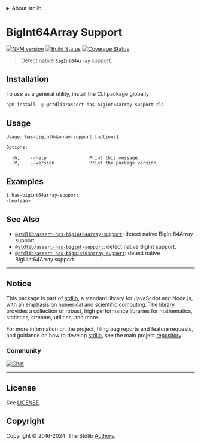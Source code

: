 <!--

@license Apache-2.0

Copyright (c) 2021 The Stdlib Authors.

Licensed under the Apache License, Version 2.0 (the "License");
you may not use this file except in compliance with the License.
You may obtain a copy of the License at

   http://www.apache.org/licenses/LICENSE-2.0

Unless required by applicable law or agreed to in writing, software
distributed under the License is distributed on an "AS IS" BASIS,
WITHOUT WARRANTIES OR CONDITIONS OF ANY KIND, either express or implied.
See the License for the specific language governing permissions and
limitations under the License.

-->


<details>
  <summary>
    About stdlib...
  </summary>
  <p>We believe in a future in which the web is a preferred environment for numerical computation. To help realize this future, we've built stdlib. stdlib is a standard library, with an emphasis on numerical and scientific computation, written in JavaScript (and C) for execution in browsers and in Node.js.</p>
  <p>The library is fully decomposable, being architected in such a way that you can swap out and mix and match APIs and functionality to cater to your exact preferences and use cases.</p>
  <p>When you use stdlib, you can be absolutely certain that you are using the most thorough, rigorous, well-written, studied, documented, tested, measured, and high-quality code out there.</p>
  <p>To join us in bringing numerical computing to the web, get started by checking us out on <a href="https://github.com/stdlib-js/stdlib">GitHub</a>, and please consider <a href="https://opencollective.com/stdlib">financially supporting stdlib</a>. We greatly appreciate your continued support!</p>
</details>

# BigInt64Array Support

[![NPM version][npm-image]][npm-url] [![Build Status][test-image]][test-url] [![Coverage Status][coverage-image]][coverage-url] <!-- [![dependencies][dependencies-image]][dependencies-url] -->

> Detect native [`BigInt64Array`][mdn-bigint64array] support.









<section class="cli">



<section class="installation">

## Installation

To use as a general utility, install the CLI package globally

```bash
npm install -g @stdlib/assert-has-bigint64array-support-cli
```

</section>

<!-- CLI usage documentation. -->

<section class="usage">

## Usage

```text
Usage: has-bigint64array-support [options]

Options:

  -h,    --help                Print this message.
  -V,    --version             Print the package version.
```

</section>

<!-- /.usage -->

<section class="examples">

## Examples

```bash
$ has-bigint64array-support
<boolean>
```

</section>

<!-- /.examples -->

</section>

<!-- /.cli -->

<!-- Section for related `stdlib` packages. Do not manually edit this section, as it is automatically populated. -->

<section class="related">

## See Also

-   <span class="package-name">[`@stdlib/assert-has-bigint64array-support`][@stdlib/assert-has-bigint64array-support]</span><span class="delimiter">: </span><span class="description">detect native BigInt64Array support.</span>
-   <span class="package-name">[`@stdlib/assert-has-bigint-support`][@stdlib/assert/has-bigint-support]</span><span class="delimiter">: </span><span class="description">detect native BigInt support.</span>
-   <span class="package-name">[`@stdlib/assert-has-biguint64array-support`][@stdlib/assert/has-biguint64array-support]</span><span class="delimiter">: </span><span class="description">detect native BigUint64Array support.</span>

</section>

<!-- /.related -->

<!-- Section for all links. Make sure to keep an empty line after the `section` element and another before the `/section` close. -->


<section class="main-repo" >

* * *

## Notice

This package is part of [stdlib][stdlib], a standard library for JavaScript and Node.js, with an emphasis on numerical and scientific computing. The library provides a collection of robust, high performance libraries for mathematics, statistics, streams, utilities, and more.

For more information on the project, filing bug reports and feature requests, and guidance on how to develop [stdlib][stdlib], see the main project [repository][stdlib].

### Community

[![Chat][chat-image]][chat-url]

---

## License

See [LICENSE][stdlib-license].


## Copyright

Copyright &copy; 2016-2024. The Stdlib [Authors][stdlib-authors].

</section>

<!-- /.stdlib -->

<!-- Section for all links. Make sure to keep an empty line after the `section` element and another before the `/section` close. -->

<section class="links">

[npm-image]: http://img.shields.io/npm/v/@stdlib/assert-has-bigint64array-support-cli.svg
[npm-url]: https://npmjs.org/package/@stdlib/assert-has-bigint64array-support-cli

[test-image]: https://github.com/stdlib-js/assert-has-bigint64array-support@v0.2.2/actions/workflows/test.yml/badge.svg?branch=v0.2.2
[test-url]: https://github.com/stdlib-js/assert-has-bigint64array-support@v0.2.2/actions/workflows/test.yml?query=branch:v0.2.2

[coverage-image]: https://img.shields.io/codecov/c/github/stdlib-js/assert-has-bigint64array-support@v0.2.2/main.svg
[coverage-url]: https://codecov.io/github/stdlib-js/assert-has-bigint64array-support@v0.2.2?branch=main

<!--

[dependencies-image]: https://img.shields.io/david/stdlib-js/assert-has-bigint64array-support@v0.2.2.svg
[dependencies-url]: https://david-dm.org/stdlib-js/assert-has-bigint64array-support@v0.2.2/main

-->

[chat-image]: https://img.shields.io/gitter/room/stdlib-js/stdlib.svg
[chat-url]: https://app.gitter.im/#/room/#stdlib-js_stdlib:gitter.im

[stdlib]: https://github.com/stdlib-js/stdlib

[stdlib-authors]: https://github.com/stdlib-js/stdlib/graphs/contributors

[cli-section]: https://github.com/stdlib-js/assert-has-bigint64array-support@v0.2.2#cli
[cli-url]: https://github.com/stdlib-js/assert-has-bigint64array-support@v0.2.2/tree/cli
[@stdlib/assert-has-bigint64array-support]: https://github.com/stdlib-js/assert-has-bigint64array-support@v0.2.2/tree/main

[umd]: https://github.com/umdjs/umd
[es-module]: https://developer.mozilla.org/en-US/docs/Web/JavaScript/Guide/Modules

[deno-url]: https://github.com/stdlib-js/assert-has-bigint64array-support@v0.2.2/tree/deno
[deno-readme]: https://github.com/stdlib-js/assert-has-bigint64array-support@v0.2.2/blob/deno/README.md
[umd-url]: https://github.com/stdlib-js/assert-has-bigint64array-support@v0.2.2/tree/umd
[umd-readme]: https://github.com/stdlib-js/assert-has-bigint64array-support@v0.2.2/blob/umd/README.md
[esm-url]: https://github.com/stdlib-js/assert-has-bigint64array-support@v0.2.2/tree/esm
[esm-readme]: https://github.com/stdlib-js/assert-has-bigint64array-support@v0.2.2/blob/esm/README.md
[branches-url]: https://github.com/stdlib-js/assert-has-bigint64array-support@v0.2.2/blob/main/branches.md

[stdlib-license]: https://raw.githubusercontent.com/stdlib-js/assert-has-bigint64array-support@v0.2.2/main/LICENSE

[mdn-bigint64array]: https://developer.mozilla.org/en-US/docs/Web/JavaScript/Reference/Global_Objects/BigInt64Array

<!-- <related-links> -->

[@stdlib/assert/has-bigint-support]: https://github.com/stdlib-js/assert-has-bigint-support

[@stdlib/assert/has-biguint64array-support]: https://github.com/stdlib-js/assert-has-biguint64array-support

<!-- </related-links> -->

</section>

<!-- /.links -->
